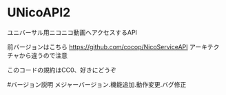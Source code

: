 # UNicoAPI2
ユニバーサル用ニコニコ動画へアクセスするAPI

前バージョンはこちら
https://github.com/cocop/NicoServiceAPI
アーキテクチャから違うので注意

このコードの規約はCC0、好きにどうぞ

#バージョン説明
メジャーバージョン.機能追加.動作変更.バグ修正
